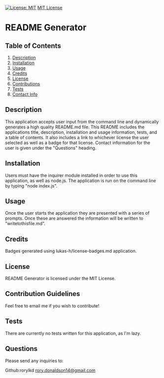 [![License: MIT](https://img.shields.io/badge/License-MIT-yellow.svg)](https://opensource.org/licenses/MIT)
[MIT License](https://choosealicense.com/licenses/mit/)

# README Generator

## Table of Contents
1. [Description](#description)
2. [Installation](#installation)
3. [Usage](#usage)
4. [Credits](#credits)
5. [License](#license)
6. [Contributions](#contributions)
7. [Tests](#tests)
8. [Contact Info](#contact)

  
## Description <a name="description"><a/>

This application accepts user input from the command line and dynamically generates a high quality README.md file. This README includes the applications title, description, installation and usage information, tests, and a table of contents. It also includes a link to whichever license the user selected as well as a badge for that license. Contact information for the user is given under the "Questions" heading. 

## Installation <a name="installation"><a/>

Users must have the inquirer module installed in order to use this application, as well as node.js. The application is run on the command line by typing "node index.js".

## Usage <a name="usage"><a/>

Once the user starts the application they are presented with a series of prompts. Once these are answered the information will be written to "writetothisfile.md".

## Credits <a name="credits"><a/>

Badges generated using lukas-h/license-badges.md application.

## License <a name="license"><a/>

README Generator is licensed under the MIT License.

## Contribution Guidelines <a name="contributions"><a/>

Feel free to email me if you wish to contribute!

## Tests <a name="tests"><a/>

There are currently no tests written for this application, as I'm lazy.

## Questions <a name="contact"><a/>

Please send any inquiries to:

Github:rorylkd
rory.donaldson14@gmail.com

